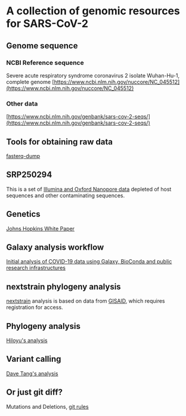 # A collection of genomic resources for SARS-CoV-2 

## Genome sequence

### NCBI Reference sequence
Severe acute respiratory syndrome coronavirus 2 isolate Wuhan-Hu-1, complete genome
[https://www.ncbi.nlm.nih.gov/nuccore/NC_045512](https://www.ncbi.nlm.nih.gov/nuccore/NC_045512)

### Other data

[https://www.ncbi.nlm.nih.gov/genbank/sars-cov-2-seqs/](https://www.ncbi.nlm.nih.gov/genbank/sars-cov-2-seqs/)

## Tools for obtaining raw data

[fasterq-dump](https://github.com/ncbi/sra-tools/wiki/HowTo:-fasterq-dump)

## SRP250294

This is a set of [Illumina and Oxford Nanopore data](https://github.com/katarinabraun/SARS-CoV-2_sequencing) depleted of host sequences and other contaminating sequences. 

## Genetics 
[Johns Hopkins White Paper](http://www.centerforhealthsecurity.org/resources/COVID-19/200128-nCoV-whitepaper.pdf)

## Galaxy analysis workflow
[Initial analysis of COVID-19 data using Galaxy, BioConda and public research infrastructures](https://github.com/galaxyproject/SARS-CoV-2)


## nextstrain phylogeny analysis 
[nextstrain](https://nextstrain.org/ncov) analysis is based on data from [GISAID](https://www.gisaid.org/), which requires registration for access.

## Phylogeny analysis
[Hiloyu's analysis](https://github.com/Hikoyu/SARS-CoV-2)

## Variant calling
[Dave Tang's analysis](https://github.com/davetang/sars_cov_2)

## Or just git diff?
Mutations and Deletions, [git rules](https://github.com/gmazzamuto/SARS-CoV-2)
